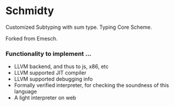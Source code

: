 # Schmidty
Customized Subtyping with sum type. Typing Core Scheme.

Forked from Emesch.

### Functionality to implement ...
  * LLVM backend, and thus to js, x86, etc
  * LLVM supported JIT compiler
  * LLVM supported debugging info
  * Formally verified interpreter, for checking the soundness of this language
  * A light interpreter on web

